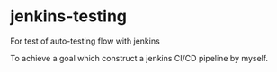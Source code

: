 # jenkins-testing
For test of auto-testing flow with jenkins

To achieve a goal which construct a jenkins CI/CD pipeline by myself.
